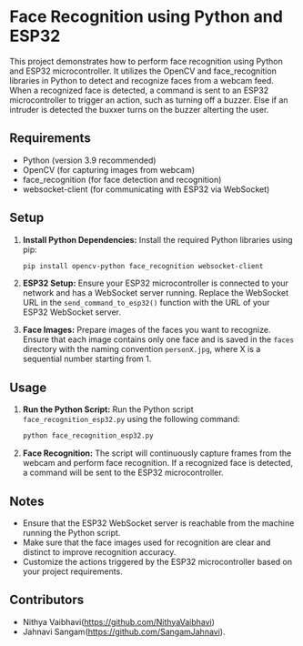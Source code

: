 # Face Recognition using Python and ESP32

This project demonstrates how to perform face recognition using Python and ESP32 microcontroller. It utilizes the OpenCV and face_recognition libraries in Python to detect and recognize faces from a webcam feed. When a recognized face is detected, a command is sent to an ESP32 microcontroller to trigger an action, such as turning off a buzzer. Else if an intruder is detected the buxxer turns on the buzzer alterting the user.

## Requirements

- Python (version 3.9 recommended)
- OpenCV (for capturing images from webcam)
- face_recognition (for face detection and recognition)
- websocket-client (for communicating with ESP32 via WebSocket)

## Setup

1. **Install Python Dependencies:**
   Install the required Python libraries using pip:
   ```bash
   pip install opencv-python face_recognition websocket-client
   ```

2. **ESP32 Setup:**
   Ensure your ESP32 microcontroller is connected to your network and has a WebSocket server running. Replace the WebSocket URL in the `send_command_to_esp32()` function with the URL of your ESP32 WebSocket server.

3. **Face Images:**
   Prepare images of the faces you want to recognize. Ensure that each image contains only one face and is saved in the `faces` directory with the naming convention `personX.jpg`, where X is a sequential number starting from 1.

## Usage

1. **Run the Python Script:**
   Run the Python script `face_recognition_esp32.py` using the following command:
   ```bash
   python face_recognition_esp32.py
   ```

2. **Face Recognition:**
   The script will continuously capture frames from the webcam and perform face recognition. If a recognized face is detected, a command will be sent to the ESP32 microcontroller.

## Notes

- Ensure that the ESP32 WebSocket server is reachable from the machine running the Python script.
- Make sure that the face images used for recognition are clear and distinct to improve recognition accuracy.
- Customize the actions triggered by the ESP32 microcontroller based on your project requirements.

## Contributors

- Nithya Vaibhavi(https://github.com/NithyaVaibhavi)
- Jahnavi Sangam(https://github.com/SangamJahnavi).
